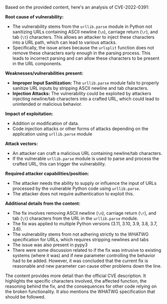 Based on the provided content, here's an analysis of CVE-2022-0391:

**Root cause of vulnerability:**

- The vulnerability stems from the `urllib.parse` module in Python not sanitizing URLs containing ASCII newline (`\n`), carriage return (`\r`), and tab (`\t`) characters. This allows an attacker to inject these characters into a URL path, which can lead to various attacks.
- Specifically, the issue arises because the `urlsplit` function does not remove these characters early enough in the parsing process. This leads to incorrect parsing and can allow these characters to be present in the URL components.

**Weaknesses/vulnerabilities present:**

- **Improper Input Sanitization:** The `urllib.parse` module fails to properly sanitize URL inputs by stripping ASCII newline and tab characters.
- **Injection Attacks:** The vulnerability could be exploited by attackers injecting newline/tab characters into a crafted URL, which could lead to unintended or malicious behavior.

**Impact of exploitation:**

-  Addition or modification of data.
- Code injection attacks or other forms of attacks depending on the application using `urllib.parse` module

**Attack vectors:**

-   An attacker can craft a malicious URL containing newline/tab characters.
-   If the vulnerable `urllib.parse` module is used to parse and process the crafted URL, this can trigger the vulnerability.

**Required attacker capabilities/position:**

-   The attacker needs the ability to supply or influence the input of URLs processed by the vulnerable Python code using `urllib.parse`.
- The attacker does not require authentication to exploit this.

**Additional details from the content:**

- The fix involves removing ASCII newline (`\n`), carriage return (`\r`), and tab (`\t`) characters from the URL in the `urllib.parse` module.
- The fix was applied to multiple Python versions (3.11, 3.10, 3.9, 3.8, 3.7, 3.6).
- The vulnerability stems from not adhering strictly to the WHATWG specification for URLs, which requires stripping newlines and tabs
- The issue was also present in pypy3
- There were some discussion related to if the fix was intrusive to existing systems (where it was) and if new parameter controlling the behavior had to be added. However, it was concluded that the current fix is reasonable and new parameter can cause other problems down the line.

The content provides more detail than the official CVE description. It highlights the specific characters involved, the affected function, the reasoning behind the fix, and the consequences for other code relying on the broken functionality. It also mentions the WHATWG specification that should be followed.